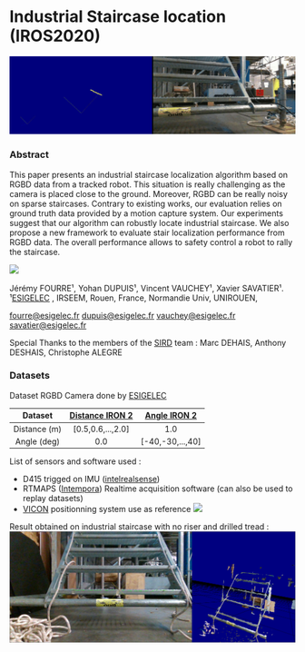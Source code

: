 
# Industrial Staircase location (IROS2020)

![](images/gifFer.gif )



### Abstract
This paper presents an industrial staircase localization algorithm based on RGBD data from a tracked robot. This situation is really challenging as the camera is placed close to the ground. Moreover, RGBD can be really noisy on sparse staircases. Contrary to existing works, our evaluation relies on ground truth data provided by a motion capture system. Our experiments suggest that our algorithm can robustly locate industrial staircase. We also propose a new framework to evaluate stair localization performance from RGBD data. The overall performance allows to safety control a robot to rally the staircase.


[![](https://img.youtube.com/vi/wie3POxmbGI/1.jpg)](https://www.youtube.com/watch?v=wie3POxmbGI)



Jérémy FOURRE¹, Yohan DUPUIS¹, Vincent VAUCHEY¹, Xavier SAVATIER¹.  
¹[ESIGELEC](http://www.esigelec.fr/) , IRSEEM, Rouen, France, Normandie Univ, UNIROUEN,   

fourre@esigelec.fr
dupuis@esigelec.fr
vauchey@esigelec.fr
savatier@esigelec.fr

Special Thanks to the members of the [SIRD](http://www.esigelec.fr/en/node/113) team : Marc DEHAIS, Anthony DESHAIS, Christophe ALEGRE

### Datasets
Dataset RGBD Camera done by [ESIGELEC](http://www.esigelec.fr/)




Dataset|[Distance IRON 2](https://esigelec-my.sharepoint.com/:u:/g/personal/vauchey_esigelec_fr/EfAxcFk9cNhMlJXKxARsQ1wB4WQnwim8kuPU5h8VrJpkmg?e=hVtwIw)|[Angle IRON 2](https://esigelec-my.sharepoint.com/:u:/g/personal/vauchey_esigelec_fr/EZbpdJKZDBRLiMnnpOpUJoUB3VnpQRvKI1gEMUJwZ_9qfA?e=jdL4i1)
:-: |:-: | :-:
Distance (m)|[0.5,0.6,...,2.0]|1.0
Angle (deg)|0.0|[-40,-30,...,40]


List of sensors and software used :
* D415 trigged on IMU ([intelrealsense](https://www.intelrealsense.com/depth-camera-d435))
* RTMAPS ([Intempora](https://intempora.com/)) Realtime acquisition software (can also be used to replay datasets)
* [VICON](https://www.vicon.com/) positionning system use as reference
![](images/20200213_175111.jpg )

Result obtained on industrial staircase with no riser and drilled tread :
![](images/3dESCFER.png )

